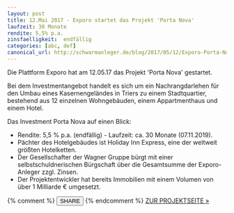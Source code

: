 ```yaml
---
layout: post
title: 12.Mai 2017 - Exporo startet das Projekt 'Porta Nova'
laufzeit: 30 Monate
rendite: 5,5% p.a.
zinsfaelligkeit:  endfällig
categories: [abc, def]
canonical_url: http://schwarmanleger.de/blog/2017/05/12/Exporo-Porta-Nova.html
---
```


<p>Die Plattform Exporo hat am 12.05.17 das Projekt 'Porta Nova' gestartet.</p>

<p>Bei dem Investmentangebot handelt es sich um ein Nachrangdarlehen für den Umbau eines Kasernengeländes in Triers zu einem Stadtquartier, bestehend aus 12 einzelnen Wohngebäuden, einem Appartmenthaus und einem Hotel.</p>

<p>Das Investment Porta Nova auf einen Blick:</p>
<ul>
    <li>Rendite: 5,5 % p.a. (endfällig) - Laufzeit: ca. 30 Monate (07.11.2019).</li>
    <li>Pächter des Hotelgebäudes ist Holiday Inn Express, eine der weltweit größten Hotelketten.</li>
    <li>Der Gesellschafter der Wagner Gruppe bürgt mit einer selbstschuldnerischen Bürgschaft über die Gesamtsumme der Exporo-Anleger zzgl. Zinsen.</li>
    <li>Der Projektentwickler hat bereits Immobilien mit einem Volumen von über 1 Milliarde € umgesetzt.</li>
</ul>

<div class="blogbottom">
    {% comment %}
    <button>SHARE</button>
    {% endcomment %}
    <a target="_blank" href="https://exporo.de/projekt/porta-nova?a_aid=64268" class="ampstart-btn">ZUR PROJEKTSEITE &raquo;</a>
</div>


